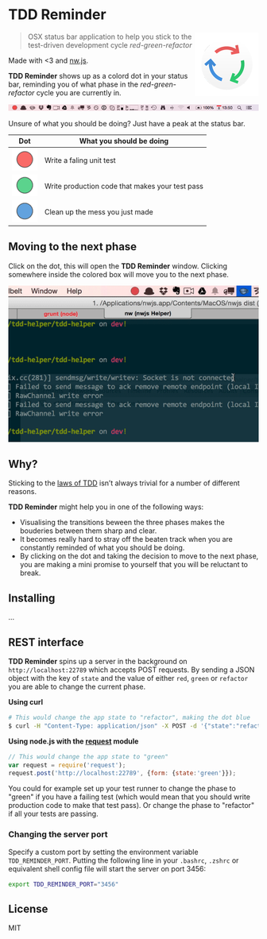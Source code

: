 # TDD Reminder

<img src="assets/icons/icon_128x128.png" alt="TDD Reminder icon" align="right" />
<!-- <img src="assets/icons/icon_256x256.png" alt="TDD Reminder icon" align="right" /> -->

> OSX status bar application to help you stick to the test-driven development cycle *red-green-refactor*

Made with <3 and [nw.js](http://nwjs.io/).

**TDD Reminder** shows up as a colord dot in your status bar, reminding you of what phase in the *red-green-refactor* cycle you are currently in.

![Tray icon](promo/tray.png)

Unsure of what you should be doing? Just have a peak at the status bar.

Dot                       | What you should be doing
------------------------- | ------------------------------------------------
![](promo/red_dot.png)    | Write a faling unit test
![](promo/green_dot.png)  | Write production code that makes your test pass
![](promo/blue_dot.png)   | Clean up the mess you just made

## Moving to the next phase
Click on the dot, this will open the **TDD Reminder** window. Clicking somewhere inside the colored box will move you to the next phase.

![Demo of transitions](promo/demo.gif)

## Why?
Sticking to the [laws of TDD](http://blog.cleancoder.com/uncle-bob/2014/12/17/TheCyclesOfTDD.html) isn’t always trivial for a number of different reasons.

<!-- Sticking to the [laws of TDD](http://blog.cleancoder.com/uncle-bob/2014/12/17/TheCyclesOfTDD.html) isn’t always easy and straight forward. You might find yourself skipping or prolonging phases of the *red-green-refactor* cycle in the hopes of progressing faster or start taking the laws for granted and becoming too lenient, blurring the lines between the different phases. -->

**TDD Reminder** might help you in one of the following ways:

* Visualising the transitions beween the three phases makes the bouderies between them sharp and clear.
* It becomes really hard to stray off the beaten track when you are constantly reminded of what you should be doing.
* By clicking on the dot and taking the decision to move to the next phase, you are making a mini promise to yourself that you will be reluctant to break.

## Installing
...

## REST interface
**TDD Reminder** spins up a server in the background on ``http://localhost:22789`` which accepts POST requests. By sending a JSON object with the key of ``state`` and the value of either ``red``, ``green`` or ``refactor`` you are able to change the current phase.

**Using curl**
```bash
# This would change the app state to "refactor", making the dot blue
$ curl -H "Content-Type: application/json" -X POST -d '{"state":"refactor"}' http://localhost:22789/
```

**Using node.js with the [request](https://github.com/request/request) module**
```javascript
// This would change the app state to "green"
var request = require('request');
request.post('http://localhost:22789', {form: {state:'green'}});
```

You could for example set up your test runner to change the phase to "green" if you have a failing test (which would mean that you should write production code to make that test pass). Or change the phase to "refactor" if all your tests are passing.

### Changing the server port
Specify a custom port by setting the environment variable ``TDD_REMINDER_PORT``. Putting the following line in your `.bashrc`, `.zshrc` or equivalent shell config file will start the server on port 3456:

```bash
export TDD_REMINDER_PORT="3456"
```

## License

MIT

